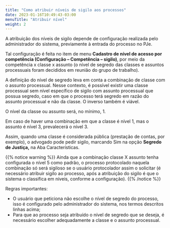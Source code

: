 ```yaml
---
title: "Como atribuir níveis de sigilo aos processos"
date: 2023-01-16T10:49:43-03:00
menuTitle: "Atribuir nível"
weight: 2
---
```

A atribuição dos níveis de sigilo depende de configuração realizada pelo administrador do sistema, previamente à entrada do processo no PJe.

Tal configuração é feita no item de menu **Cadastro de nível de acesso por competência (Configuração – Competência – sigilo)**, por meio da competência x classe x assunto (o nível de segredo das classes e assuntos processuais foram decididos em reunião do grupo de trabalho).

A definição do nível de segredo leva em conta a combinação de classe com o assunto processual. Nesse contexto, é possível existir uma classe processual sem nível específico de sigilo com assunto processual que possua segredo, caso em que o processo terá segredo em razão do assunto processual e não da classe. O inverso também é viável.

O nível da classe ou assunto será, no mínimo, 1. 

Em caso de haver uma combinação em que a classe é nível 1, mas o assunto é nível 3, prevalecerá o nível 3.

Assim, quando uma classe é considerada pública (prestação de contas, por exemplo), o advogado pode pedir sigilo, marcando Sim na opção **Segredo de Justiça,** na Aba Características. 

{{% notice warning %}}
Ainda que a combinação classe X assunto tenha configurada o nível 5 como padrão, o processo protocolado naquela combinação só será sigiloso se o usuário protocolador assim o solicitar (é necessário atribuir sigilo ao processo, após a atribuição do sigilo é que o sistema o classifica em níveis, conforme a configuração).
{{% /notice %}}

Regras importantes:
+ O usuário que peticiona não escolhe o nível de segredo do processo, isso é configurado pelo administrador do sistema, nos termos descritos linhas acima;
+ Para que ao processo seja atribuído o nível de segredo que se deseja, é necessário escolher adequadamente a classe e o assunto processual.
